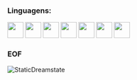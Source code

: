 
<h3>Linguagens: </h3>

<p align="left">
 
<img src="https://cdn.jsdelivr.net/gh/devicons/devicon/icons/c/c-original.svg" width = "36" heigth ="36"/>
<img src="https://cdn.jsdelivr.net/gh/devicons/devicon/icons/bash/bash-original.svg" width = "36" heigth = "36"/>
<img src="https://cdn.jsdelivr.net/gh/devicons/devicon/icons/python/python-original-wordmark.svg" width = "36" heigth = "36"/>
<img src="https://cdn.jsdelivr.net/gh/devicons/devicon/icons/html5/html5-original-wordmark.svg" width="36" heigth="36"/>
<img src="https://cdn.jsdelivr.net/gh/devicons/devicon/icons/css3/css3-original-wordmark.svg" width="36" heigth="36"/>
<img src="https://cdn.jsdelivr.net/gh/devicons/devicon/icons/nodejs/nodejs-plain.svg" width="36" heigth="36"/>
<img src="https://apprecs.org/ios/images/app-icons/256/0e/500466958.jpg" width="36" heigth="36" />
</p>

<h3>EOF</h3>

<img src="https://komarev.com/ghpvc/?username=StaticDreamstate&label=Total%20de%20visualizações&color=0e75b6&style=flat" alt="StaticDreamstate" />

